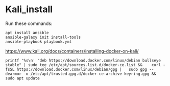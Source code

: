 # Kali_install

Run these commands:
```
apt install ansible
ansible-galaxy init install-tools
ansible-playbook playbook.yml
```

https://www.kali.org/docs/containers/installing-docker-on-kali/

 ```
printf '%s\n' "deb https://download.docker.com/linux/debian bullseye stable" | sudo tee /etc/apt/sources.list.d/docker-ce.list &&    curl -fsSL https://download.docker.com/linux/debian/gpg |   sudo gpg --dearmor -o /etc/apt/trusted.gpg.d/docker-ce-archive-keyring.gpg &&   sudo apt update
```
